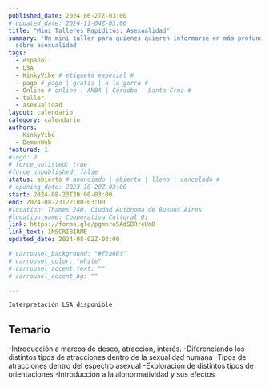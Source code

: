 ```yaml
---
published_date: 2024-06-27Z-03:00
# updated_date: 2024-11-04Z-03:00
title: "Mini Talleres Rapiditos: Asexualidad"
summary: 'Un mini taller para quienes quieren informarse en más profundidad
  sobre asexualidad'
tags:
  - español
  - LSA
  - KinkyVibe # etiqueta especial #
  - pago # pago | gratis | a la gorra #
  - Online # online | AMBA | Córdoba | Santa Cruz #
  - taller
  - asexualidad
layout: calendario
category: calendario
authors:
  - KinkyVibe
  - DemonWeb
featured: 1
#logo: 2
# force_unlisted: true
#force_unpublished: false
status: abierto # anunciado | abierto | lleno | cancelado #
# opening_date: 2023-10-20Z-03:00
start: 2024-08-23T20:00-03:00
end: 2024-08-23T22:00-03:00
#location: Thames 240, Ciudad Autónoma de Buenos Aires
#location_name: Cooperativa Cultural Qi
link: https://forms.gle/pgmnro5AdSBRreUm8
link_text: INSCRIBIRME
updated_date: 2024-08-02Z-03:00

# carrousel_background: "#f2a68f"
# carrousel_color: "white"
# carrousel_accent_text: ""
# carrousel_accent_bg: ""

---
```

`Interpretación LSA disponible`
## Temario
-Introducción a marcos de deseo, atracción, interés.
-Diferenciando los distintos tipos de atracciones dentro
de la sexualidad humana
-Tipos de atracciones dentro del espectro asexual 
-Exploración de distintos tipos de orientaciones 
-Introducción a la alonormatividad y sus efectos
<!-- - Introducción a los juegos con cera (waxplay)
- Cuidados generales y preparación
- Tipos de cera de vela y sus usos 
- Tipos de vertido y de formas de jugar con velas  -->